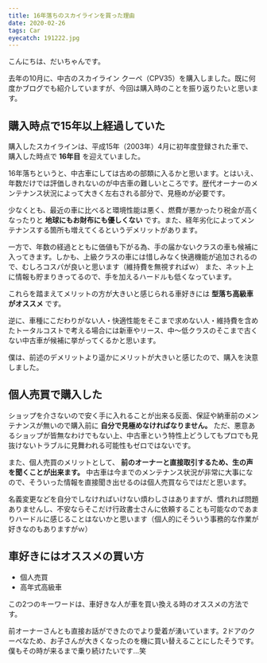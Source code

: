 ```yaml
---
title: 16年落ちのスカイラインを買った理由
date: 2020-02-26
tags: Car
eyecatch: 191222.jpg
---
```


こんにちは、だいちゃんです。

去年の10月に、中古のスカイライン クーペ（CPV35）を購入しました。既に何度かブログでも紹介していますが、今回は購入時のことを振り返りたいと思います。

## 購入時点で15年以上経過していた

購入したスカイラインは、平成15年（2003年）4月に初年度登録された車で、購入した時点で **16年目** を迎えていました。

16年落ちというと、中古車にしては古めの部類に入るかと思います。とはいえ、年数だけでは評価しきれないのが中古車の難しいところです。歴代オーナーのメンテナンス状況によって大きく左右される部分で、見極めが必要です。

少なくとも、最近の車に比べると環境性能は悪く、燃費が悪かったり税金が高くなったりと **地球にもお財布にも優しくない** です。また、経年劣化によってメンテナンスする箇所も増えてくるというデメリットがあります。

一方で、年数の経過とともに価値も下がる為、手の届かないクラスの車も候補に入ってきます。しかも、上級クラスの車には惜しみなく快適機能が追加されるので、むしろコスパが良いと思います（維持費を無視すればｗ） また、ネット上に情報も貯まりきってるので、手を加えるハードルも低くなっています。

これらを踏まえてメリットの方が大きいと感じられる車好きには **型落ち高級車がオススメ** です。

逆に、車種にこだわりがない人・快適性能をそこまで求めない人・維持費を含めたトータルコストで考える場合には新車やリース、中〜低クラスのそこまで古くない中古車が候補に挙がってくるかと思います。

僕は、前述のデメリットより遥かにメリットが大きいと感じたので、購入を決意しました。

## 個人売買で購入した

ショップを介さないので安く手に入れることが出来る反面、保証や納車前のメンテナンスが無いので購入前に **自分で見極めなければなりません。** ただ、悪意あるショップが皆無なわけでもない上、中古車という特性上どうしてもプロでも見抜けないトラブルに見舞われる可能性もゼロではないです。

また、個人売買のメリットとして、 **前のオーナーと直接取引するため、生の声を聞くことが出来ます。** 中古車は今までのメンテナンス状況が非常に大事になので、そういった情報を直接聞き出せるのは個人売買ならではだと思います。

名義変更などを自分でしなければいけない煩わしさはありますが、慣れれば問題ありませんし、不安ならそこだけ行政書士さんに依頼することも可能なのであまりハードルに感じることはないかと思います（個人的にそういう事務的な作業が好きなのもありますがｗ）

## 車好きにはオススメの買い方

* 個人売買
* 高年式高級車

この2つのキーワードは、車好きな人が車を買い換える時のオススメの方法です。

前オーナーさんとも直接お話ができたのでより愛着が湧いています。2ドアのクーペなため、お子さんが大きくなったのを機に買い替えることにしたそうです。僕もその時が来るまで乗り続けたいです...笑
